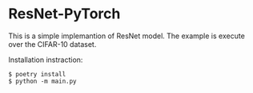 # ResNet-PyTorch
This is a simple implemantion of ResNet model.
The example is execute over the CIFAR-10 dataset.

Installation instraction:
```console
$ poetry install
$ python -m main.py
```